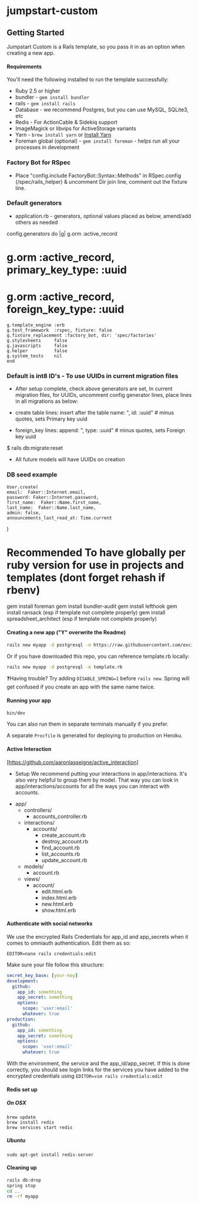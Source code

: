 # jumpstart-custom

## Getting Started

Jumpstart Custom is a Rails template, so you pass it in as an option when creating a new app.

#### Requirements

You'll need the following installed to run the template successfully:

* Ruby 2.5 or higher
* bundler - `gem install bundler`
* rails - `gem install rails`
* Database - we recommend Postgres, but you can use MySQL, SQLite3, etc
* Redis - For ActionCable & Sidekiq support
* ImageMagick or libvips for ActiveStorage variants
* Yarn - `brew install yarn` or [Install Yarn](https://yarnpkg.com/en/docs/install)
* Foreman global (optional) - `gem install foreman` - helps run all your processes in development

### Factory Bot for RSpec

* Place "config.include FactoryBot::Syntax::Methods"  in RSpec.config (/spec/rails_helper) & uncomment Dir join line, comment out the fixture line.

### Default generators

* application.rb - generators, optional values placed as below, amend/add others as needed

 config.generators do |g|
    g.orm             :active_record
   # g.orm :active_record, primary_key_type: :uuid
   # g.orm :active_record, foreign_key_type: :uuid
    g.template_engine :erb
    g.test_framework  :rspec, fixture: false
    g.fixture_replacement :factory_bot, dir: 'spec/factories'
    g.stylesheets     false
    g.javascripts     false
    g.helper          false
    g.system_tests    nil
    end

### Default is int8 ID's - To use UUIDs in current migration files

* After setup complete, check above generators are set, In current migration files, for UUIDs, uncomment config generator lines, place lines in all migrations as below:

* create table lines: insert after the table name: ", id: :uuid" # minus quotes, sets Primary key uuid
* foreign_key lines: append: ", type: :uuid" # minus quotes, sets Foreign key uuid

$ rails db:migrate:reset

- All future models will have UUIDs on creation

### DB seed example

    User.create(
    email:  Faker::Internet.email,
    password: Faker::Internet.password,
    first_name:  Faker::Name.first_name,
    last_name:  Faker::Name.last_name, 
    admin: false,
    announcements_last_read_at: Time.current 
)

# Recommended To have globally per ruby version for use in projects and templates (dont forget rehash if rbenv)

gem install foreman
gem install bundler-audit
gem install lefthook
gem install ransack (esp if template not complete properly)
gem install spreadsheet_architect (esp if template not complete properly)


#### Creating a new app ("Y" overwrite the Readme)

```bash
rails new myapp -d postgresql -m https://raw.githubusercontent.com/excid3/jumpstart/master/template.rb
```

Or if you have downloaded this repo, you can reference template.rb locally:

```bash
rails new myapp -d postgresql -m template.rb
```

❓Having trouble? Try adding `DISABLE_SPRING=1` before `rails new`. Spring will get confused if you create an app with the same name twice.

#### Running your app

```bash
bin/dev
```

You can also run them in separate terminals manually if you prefer.

A separate `Procfile` is generated for deploying to production on Heroku.

#### Active Interaction
[https://github.com/aaronlasseigne/active_interaction]

* Setup 
We recommend putting your interactions in app/interactions. It's also very helpful to group them by model. That way you can look in app/interactions/accounts for all the ways you can interact with accounts.

- app/
  - controllers/
    - accounts_controller.rb
  - interactions/
    - accounts/
      - create_account.rb
      - destroy_account.rb
      - find_account.rb
      - list_accounts.rb
      - update_account.rb
  - models/
    - account.rb
  - views/
    - account/
      - edit.html.erb
      - index.html.erb
      - new.html.erb
      - show.html.erb

#### Authenticate with social networks

We use the encrypted Rails Credentials for app_id and app_secrets when it comes to omniauth authentication. Edit them as so:

```
EDITOR=nano rails credentials:edit
```

Make sure your file follow this structure:

```yml
secret_key_base: [your-key]
development:
  github:
    app_id: something
    app_secret: something
    options:
      scope: 'user:email'
      whatever: true
production:
  github:
    app_id: something
    app_secret: something
    options:
      scope: 'user:email'
      whatever: true
```

With the environment, the service and the app_id/app_secret. If this is done correctly, you should see login links
for the services you have added to the encrypted credentials using `EDITOR=vim rails credentials:edit`

#### Redis set up

##### On OSX
```
brew update
brew install redis
brew services start redis
```
##### Ubuntu
```
sudo apt-get install redis-server
```

#### Cleaning up

```bash
rails db:drop
spring stop
cd ..
rm -rf myapp
```
